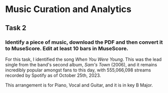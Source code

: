 # Music Curation and Analytics

## Task 2
### Identify a piece of music, download the PDF and then convert it to MuseScore. Edit at least 10 bars in MuseScore.

For this task, I identified the song _When You Were Young_. This was the lead single from the band's second album, _Sam's Town_ (2006), and it remains incredibly popular amongst fans to this day, with 555,066,098 streams recorded by Spotify as of October 25th, 2023.

This arrangement is for Piano, Vocal and Guitar, and it is in key B Major.


